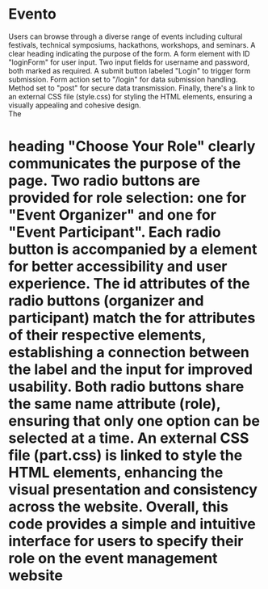 # Evento
Users can browse through a diverse range of events including cultural festivals, technical symposiums, hackathons, workshops, and seminars.
A clear heading indicating the purpose of the form.
A form element with ID "loginForm" for user input.
Two input fields for username and password, both marked as required.
A submit button labeled "Login" to trigger form submission.
Form action set to "/login" for data submission handling.
Method set to "post" for secure data transmission.
Finally, there's a link to an external CSS file (style.css) for styling the HTML elements, ensuring a visually appealing and cohesive design.                                 
The <h1> heading "Choose Your Role" clearly communicates the purpose of the page.
Two radio buttons are provided for role selection: one for "Event Organizer" and one for "Event Participant".
Each radio button is accompanied by a <label> element for better accessibility and user experience.
The id attributes of the radio buttons (organizer and participant) match the for attributes of their respective <label> elements, establishing a connection between the label and the input for improved usability.
Both radio buttons share the same name attribute (role), ensuring that only one option can be selected at a time.
An external CSS file (part.css) is linked to style the HTML elements, enhancing the visual presentation and consistency across the website.
Overall, this code provides a simple and intuitive interface for users to specify their role on the event management website
